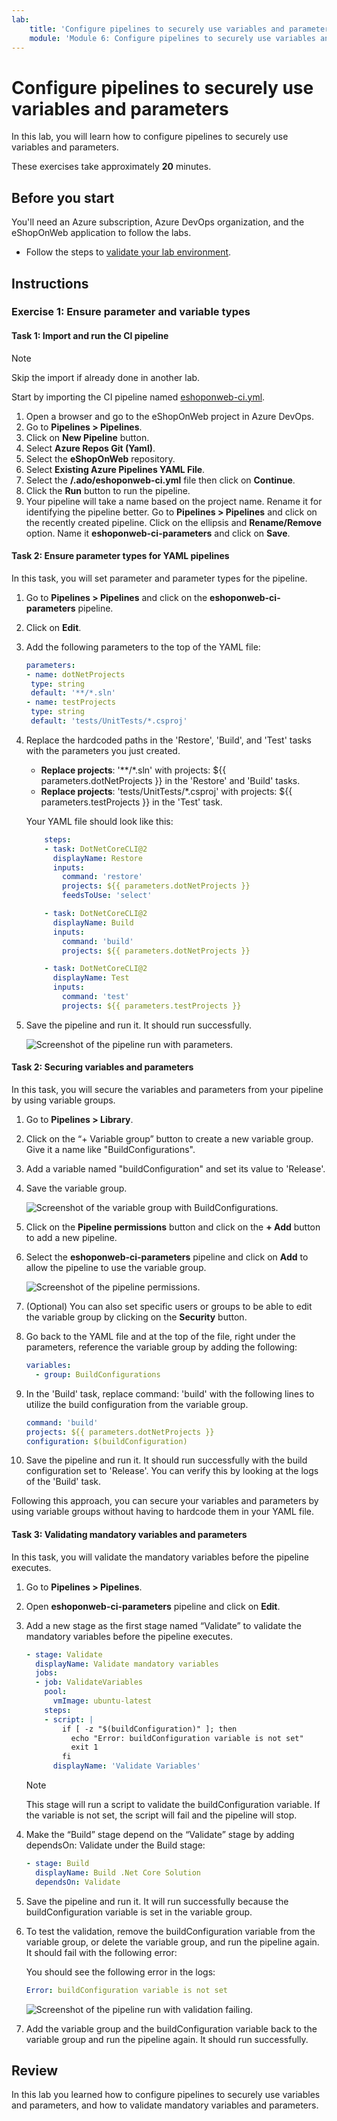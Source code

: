```yaml
---
lab:
    title: 'Configure pipelines to securely use variables and parameters'
    module: 'Module 6: Configure pipelines to securely use variables and parameters'
---
```


# Configure pipelines to securely use variables and parameters

In this lab, you will learn how to configure pipelines to securely use variables and parameters.

These exercises take approximately **20** minutes.

## Before you start

You'll need an Azure subscription, Azure DevOps organization, and the eShopOnWeb application to follow the labs.

- Follow the steps to [validate your lab environment](APL2001_M00_Validate_Lab_Environment.md).

## Instructions

### Exercise 1: Ensure parameter and variable types

#### Task 1: Import and run the CI pipeline

> [!NOTE]
> Skip the import if already done in another lab.

Start by importing the CI pipeline named [eshoponweb-ci.yml](https://github.com/MicrosoftLearning/eShopOnWeb/blob/main/.ado/eshoponweb-ci.yml).

1. Open a browser and go to the eShopOnWeb project in Azure DevOps.
2. Go to **Pipelines > Pipelines**.
3. Click on **New Pipeline** button.
4. Select **Azure Repos Git (Yaml)**.
5. Select the **eShopOnWeb** repository.
6. Select **Existing Azure Pipelines YAML File**.
7. Select the **/.ado/eshoponweb-ci.yml** file then click on **Continue**.
8. Click the **Run** button to run the pipeline.
9. Your pipeline will take a name based on the project name. Rename it for identifying the pipeline better. Go to **Pipelines > Pipelines** and click on the recently created pipeline. Click on the ellipsis and **Rename/Remove** option. Name it **eshoponweb-ci-parameters** and click on **Save**.

#### Task 2: Ensure parameter types for YAML pipelines

In this task, you will set parameter and parameter types for the pipeline.

1. Go to **Pipelines > Pipelines** and click on the **eshoponweb-ci-parameters** pipeline.
2. Click on **Edit**.
3. Add the following parameters to the top of the YAML file:

    ```YAML
    parameters:
   - name: dotNetProjects
     type: string
     default: '**/*.sln'
   - name: testProjects
     type: string
     default: 'tests/UnitTests/*.csproj'

    ```

4. Replace the hardcoded paths in the 'Restore', 'Build', and 'Test' tasks with the parameters you just created.
   - **Replace projects**: '**/*.sln' with projects: ${{ parameters.dotNetProjects }} in the 'Restore' and 'Build' tasks.
   - **Replace projects**: 'tests/UnitTests/*.csproj' with projects: ${{ parameters.testProjects }} in the 'Test' task.

    Your YAML file should look like this:

    ```YAML
        steps:
        - task: DotNetCoreCLI@2
          displayName: Restore
          inputs:
            command: 'restore'
            projects: ${{ parameters.dotNetProjects }}
            feedsToUse: 'select'
    
        - task: DotNetCoreCLI@2
          displayName: Build
          inputs:
            command: 'build'
            projects: ${{ parameters.dotNetProjects }}
    
        - task: DotNetCoreCLI@2
          displayName: Test
          inputs:
            command: 'test'
            projects: ${{ parameters.testProjects }}

    ```

5. Save the pipeline and run it. It should run successfully.

    ![Screenshot of the pipeline run with parameters.](media/pipeline-parameters-run.png)

#### Task 2: Securing variables and parameters

In this task, you will secure the variables and parameters from your pipeline by using variable groups.

1. Go to **Pipelines > Library**.
2. Click on the “+ Variable group” button to create a new variable group. Give it a name like "BuildConfigurations".
3. Add a variable named "buildConfiguration" and set its value to 'Release'.
4. Save the variable group.

    ![Screenshot of the variable group with BuildConfigurations.](media/eshop-variable-group.png)

5. Click on the **Pipeline permissions** button and click on the **+ Add** button to add a new pipeline.
6. Select the **eshoponweb-ci-parameters** pipeline and click on **Add** to allow the pipeline to use the variable group.

    ![Screenshot of the pipeline permissions.](media/pipeline-permissions.png)

7. (Optional) You can also set specific users or groups to be able to edit the variable group by clicking on the **Security** button.
8. Go back to the YAML file and at the top of the file, right under the parameters, reference the variable group by adding the following:

    ```YAML
    variables:
      - group: BuildConfigurations
    
    ```

9. In the 'Build' task, replace command: 'build' with the following lines to utilize the build configuration from the variable group.

    ```YAML
    command: 'build'
    projects: ${{ parameters.dotNetProjects }}
    configuration: $(buildConfiguration)
    
    ```

10. Save the pipeline and run it. It should run successfully with the build configuration set to 'Release'. You can verify this by looking at the logs of the 'Build' task.

Following this approach, you can secure your variables and parameters by using variable groups without having to hardcode them in your YAML file.

#### Task 3: Validating mandatory variables and parameters

In this task, you will validate the mandatory variables before the pipeline executes.

1. Go to **Pipelines > Pipelines**.
2. Open **eshoponweb-ci-parameters** pipeline and click on **Edit**.
3. Add a new stage as the first stage named “Validate” to validate the mandatory variables before the pipeline executes.

    ```YAML
    - stage: Validate
      displayName: Validate mandatory variables
      jobs:
      - job: ValidateVariables
        pool:
          vmImage: ubuntu-latest
        steps:
        - script: |
            if [ -z "$(buildConfiguration)" ]; then
              echo "Error: buildConfiguration variable is not set"
              exit 1
            fi
          displayName: 'Validate Variables'
    
    ```

    > [!NOTE]
    > This stage will run a script to validate the buildConfiguration variable. If the variable is not set, the script will fail and the pipeline will stop.

4. Make the “Build” stage depend on the “Validate” stage by adding dependsOn: Validate under the Build stage:

    ```YAML
    - stage: Build
      displayName: Build .Net Core Solution
      dependsOn: Validate
    
    ```

5. Save the pipeline and run it. It will run successfully because the buildConfiguration variable is set in the variable group.
6. To test the validation, remove the buildConfiguration variable from the variable group, or delete the variable group, and run the pipeline again. It should fail with the following error:

    You should see the following error in the logs:

    ```YAML
    Error: buildConfiguration variable is not set
    
    ```

    ![Screenshot of the pipeline run with validation failing.](media/pipeline-validation-fail.png)

7. Add the variable group and the buildConfiguration variable back to the variable group and run the pipeline again. It should run successfully.

## Review

In this lab you learned how to configure pipelines to securely use variables and parameters, and how to validate mandatory variables and parameters.
